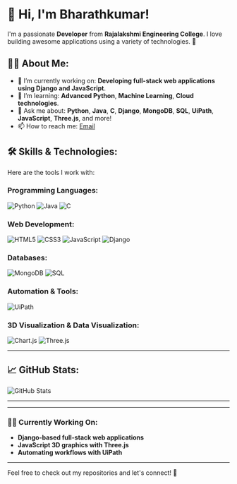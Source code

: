 # 👋 Hi, I'm Bharathkumar!
I'm a passionate **Developer** from **Rajalakshmi Engineering College**. I love building awesome applications using a variety of technologies. 🚀

## 👨‍💻 About Me:
- 🔭 I’m currently working on: **Developing full-stack web applications using Django and JavaScript**.
- 🌱 I’m learning: **Advanced Python**, **Machine Learning**, **Cloud technologies**.
- 💬 Ask me about: **Python**, **Java**, **C**, **Django**, **MongoDB**, **SQL**, **UiPath**, **JavaScript**, **Three.js**, and more!
- 📫 How to reach me: [Email](mailto:youremail@example.com)

## 🛠️ Skills & Technologies:
Here are the tools I work with:

### Programming Languages:
![Python](https://img.shields.io/badge/-Python-3776AB?style=flat&logo=python&logoColor=white)
![Java](https://img.shields.io/badge/-Java-007396?style=flat&logo=java&logoColor=white)
![C](https://img.shields.io/badge/-C-A8B9CC?style=flat&logo=c&logoColor=white)

### Web Development:
![HTML5](https://img.shields.io/badge/-HTML5-E34F26?style=flat&logo=html5&logoColor=white)
![CSS3](https://img.shields.io/badge/-CSS3-1572B6?style=flat&logo=css3&logoColor=white)
![JavaScript](https://img.shields.io/badge/-JavaScript-F7DF1E?style=flat&logo=javascript&logoColor=black)
![Django](https://img.shields.io/badge/-Django-092E20?style=flat&logo=django&logoColor=white)

### Databases:
![MongoDB](https://img.shields.io/badge/-MongoDB-47A248?style=flat&logo=mongodb&logoColor=white)
![SQL](https://img.shields.io/badge/-SQL-4479A1?style=flat&logo=sqlite&logoColor=white)

### Automation & Tools:
![UiPath](https://img.shields.io/badge/-UiPath-8A3DFF?style=flat&logo=uipath&logoColor=white)

### 3D Visualization & Data Visualization:
![Chart.js](https://img.shields.io/badge/-Chart.js-F5793A?style=flat&logo=chart.js&logoColor=white)
![Three.js](https://img.shields.io/badge/-Three.js-000000?style=flat&logo=three.js&logoColor=white)

---

## 📈 GitHub Stats:
![GitHub Stats](https://github-readme-stats.vercel.app/api?username=bharathkumar&show_icons=true&theme=radical)

---



---

### 👨‍💻 Currently Working On:
- **Django-based full-stack web applications**
- **JavaScript 3D graphics with Three.js**
- **Automating workflows with UiPath**

---

Feel free to check out my repositories and let's connect! 🚀
